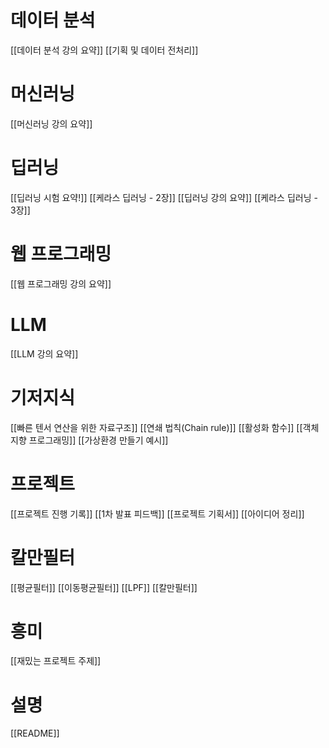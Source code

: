 # 데이터 분석
[[데이터 분석 강의 요약]]
[[기획 및 데이터 전처리]]

# 머신러닝
[[머신러닝 강의 요약]]

# 딥러닝
[[딥러닝 시험 요약!]]
[[케라스 딥러닝 - 2장]]
[[딥러닝 강의 요약]]
[[케라스 딥러닝 - 3장]]

# 웹 프로그래밍
[[웹 프로그래밍 강의 요약]]

# LLM
[[LLM 강의 요약]]

# 기저지식
[[빠른 텐서 연산을 위한 자료구조]]
[[연쇄 법칙(Chain rule)]]
[[활성화 함수]]
[[객체 지향 프로그래밍]]
[[가상환경 만들기 예시]]

# 프로젝트
[[프로젝트 진행 기록]]
[[1차 발표 피드백]]
[[프로젝트 기획서]]
[[아이디어 정리]]

# 칼만필터
[[평균필터]]
[[이동평균필터]]
[[LPF]]
[[칼만필터]]

# 흥미
[[재밌는 프로젝트 주제]]

# 설명
[[README]]